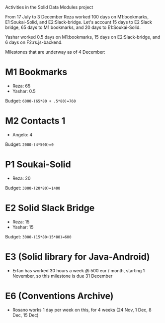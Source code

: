 Activities in the Solid Data Modules project

From 17 July to 3 December Reza worked 100 days on M1:bookmarks, E1:Soukai-Solid, and E2:Slack-bridge.
Let's account 15 days to E2 Slack bridge, 65 days to M1 bookmarks, and 20 days to E1:Soukai-Solid.

Yashar worked 0.5 days on M1:bookmarks, 15 days on E2:Slack-bridge, and 6 days on F2:rs.js-backend.

Milestones that are underway as of 4 December:

# M1 Bookmarks
* Reza: 65
* Yashar: 0.5

Budget: `6000-(65*80 + .5*80)=760`

# M2 Contacts 1
* Angelo: 4

Budget: `2000-(4*500)=0`

# P1 Soukai-Solid
* Reza: 20

Budget: `3000-(20*80)=1400`

# E2 Solid Slack Bridge
* Reza: 15
* Yashar: 15

 Budget: `3000-(15*80+15*80)=600`

# E3 (Solid library for Java-Android)

* Erfan has worked 30 hours a week @ 500 eur / month, starting 1 November, so this milestone is due 31 December

# E6 (Conventions Archive)

* Rosano works 1 day per week on this, for 4 weeks (24 Nov, 1 Dec, 8 Dec, 15 Dec)
